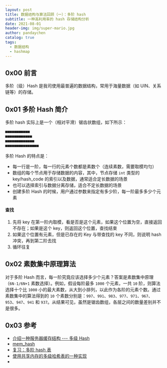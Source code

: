 ```yaml
---
layout: post
title: 数据结构与算法回顾（一）：多阶 hash
subtitle: 一种高利用率的 hash 存储结构分析
date: 2021-08-01
header-img: img/super-mario.jpg
author: pandaychen
catalog: true
tags:
  - 数据结构
  - hashmap
---
```


## 0x00 前言
多阶（级）Hash 是我司使用最普遍的数据结构，常用于海量数据（如 UIN、关系链等）的存储。

##  0x01  多阶 Hash 简介

多阶 hash 实际上是一个（相对平滑）锯齿状数组，如下所示：
```JavaScript
■■■■■■■■■■■
■■■■■■■■■■■■
■■■■■■■■■■■■■
■■■■■■■■■■■■■■■
```

多阶 Hash 的特点是：
- 每一行是一阶，每一行的元素个数都是素数个（连续素数，需要取模均匀）
- 数组的每个节点用于存储数据的内容，其中，节点存储 `int` 类型的 key/hash_code 的索引以及数据，通常适合定长数据的场景
- 也可以选择索引与数据分离存储，适合不定长数据的场景
- 创建多阶 Hash 的时候，用户通过参数来指定有多少阶，每一阶最多多少个元素

####  查找
1.  先将 key 在第一阶内取模，看是否是这个元素，如果这个位置为空，直接返回不存在；如果是这个 key，则返回这个位置，查找结束
2.  如果这个位置有元素，但是已存在的 Key 与带查找的 key 不同，则说明 hash 冲突，再到第二阶去找
3.  循环往复

##  0x02  素数集中原理算法
对于多阶 Hash 而言，每一阶究竟应该选择多少个元素？答案是素数集中原理（`6N-1/6N+1` 素数选择）。例如，假设每阶最多 `1000` 个元素，一共 `10` 阶，则算法选择十个比 `1000` 小的最大素数，从大到小排列，以此作为各阶的元素个数。通过素数集中的算法得到的 `10` 个素数分别是：`997`、`991`、`983`、`977`、`971`、`967`、`953`、`947`、`941` 和 `937`。从结果可见，虽然是锯齿数组，各层之间的数量差别并不是很多。

## 0x03 参考

- [介绍一种服务器缓存结构 --- 多级 Hash](https://software.intel.com/content/www/cn/zh/develop/articles/introducing-server-cache-structure-multilevel-hash.html)
- [mem_hash](https://github.com/zfengzhen/mem_hash)
- [复习：多阶 hash 表](http://ahfuzhang.blogspot.com/2012/09/hash.html)
- [使用共享内存的多级哈希表的一种实现](http://www.cppblog.com/lmlf001/archive/2007/09/08/31858.html)
- [](http://www.xiaocc.xyz/2020-07-20/%E5%A4%9A%E9%98%B6hash%E5%AE%9E%E7%8E%B0%E5%88%86%E6%9E%90/)
